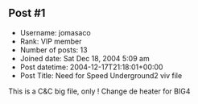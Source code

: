 ## Post #1
- Username: jomasaco
- Rank: VIP member
- Number of posts: 13
- Joined date: Sat Dec 18, 2004 5:09 am
- Post datetime: 2004-12-17T21:18:01+00:00
- Post Title: Need for Speed Underground2 viv file

This is a C&C big file, only !
Change de heater for BIG4
